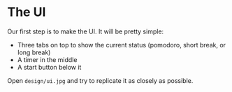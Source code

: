 # The UI

Our first step is to make the UI. It will be pretty simple: 

- Three tabs on top to show the current status (pomodoro, short break, or long break)
- A timer in the middle
- A start button below it

Open `design/ui.jpg` and try to replicate it as closely as possible.
